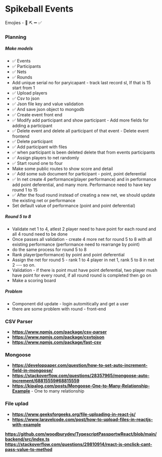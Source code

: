 # Spikeball Events

Emojies - 📜 ⛏️ ➖ ✅


### Planning

##### Make models
 - ✅ Events
 - ✅ Participants
 - ✅ Nets
 - ✅ Rounds
 - Add unique serial no for paryicapant - track last record sl, If that is 15 start from 1
 - ✅ Upload players
 - ✅ Csv to json
 - ✅ Json file key and value validation
 - ✅ And save json object to mongodb
 - ✅ Create event front end
 - ✅ Modify add participant and show participant - Add more fields for adding a participant
 - ✅ Delete event and delete all participant of that event - Delete event frontend
 - ✅ Delete participant 
 - ✅ Add participant with files
 - ✅ when participant is been deleted delete that from events participants
 - ✅ Assign players to net randomly
 - ✅ Start round one to four 
 - Make some public routes to show score and detail
 - ✅ Add some sub document for participant - point, point deferential
 - ✅ In net create 4 performance(player performance) and in performance add point deferential, and many more. Performance need to have key round 1 to 15
 - ✅ After the foud round instead of creating a new net, we should update the existing net or performance
 - Set default value of performance (point and point deferential)

##### Round 5 to 8
 - Validate net 1 to 4, atlest 2 player need to have point for each round and all 4 round need to be done
 - Once passes all validation - create 4 more net for round 5 to 8 with all existing performance (performance need to rearrange by point)
 - do the same process for round 5 to 8
 - Rank player(performance) by point and point deferential
 - Assign the net for round 5 - rank 1 to 4 player in net 1, rank 5 to 8 in net 2 --- so on.
 - Validation - if there is point must have point deferential, two player mush have point for every round, if all round round is completed then go on
 - Make a scoring board



 ##### Problem
  - Component did update - login automitically and get a user
  - there are some problem with round - front-end


### CSV Parser
 - __https://www.npmjs.com/package/csv-parser__
 - __https://www.npmjs.com/package/csvtojson__
 - __https://www.npmjs.com/package/fast-csv__


### Mongoose
 - __https://developpaper.com/question/how-to-set-auto-increment-field-in-mongoose/__
 - __https://stackoverflow.com/questions/28357965/mongoose-auto-increment/68815559#68815559__
 - __https://kipalog.com/posts/Mongoose-One-to-Many-Relationship-Example__ - One to many relationship


### File uplad
 - __https://www.geeksforgeeks.org/file-uploading-in-react-js/__
 - __https://www.laravelcode.com/post/how-to-upload-files-in-reactjs-with-example__



__https://github.com/woodburydev/TypescriptPassportwReact/blob/main/backend/src/index.ts__
__https://stackoverflow.com/questions/29810914/react-js-onclick-cant-pass-value-to-method__






